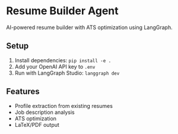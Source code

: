 # Resume Builder Agent

AI-powered resume builder with ATS optimization using LangGraph.

## Setup

1. Install dependencies: `pip install -e .`
2. Add your OpenAI API key to `.env`
3. Run with LangGraph Studio: `langgraph dev`

## Features

- Profile extraction from existing resumes
- Job description analysis
- ATS optimization
- LaTeX/PDF output